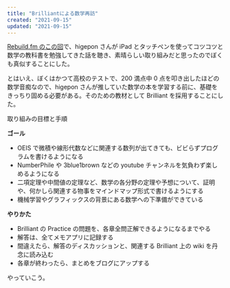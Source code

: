 ```yaml
---
title: "Brilliantによる数学再訪"
created: "2021-09-15"
updated: "2021-09-15"
---
```


[Rebuild.fm のこの回](https://rebuild.fm/315/)で、higepon さんが iPad とタッチペンを使ってコツコツと数学の教科書を勉強してきた話を聴き、素晴らしい取り組みだと思ったのでぼくも真似することにした。

とはいえ、ぼくはかつて高校のテストで、200 満点中 0 点を叩き出したほどの数学音痴なので、higepon さんが推していた数学の本を学習する前に、基礎をきっちり固める必要がある。そのための教材として Brilliant を採用することにした。

取り組みの目標と手順

**ゴール**

- OEIS で微積や線形代数などに関連する数列が出てきても、ビビらずプログラムを書けるようになる
- NumberPhile や 3blue1brown などの youtube チャンネルを気負わず楽しめるようになる
- 二項定理や中間値の定理など、数学の各分野の定理や予想について、証明や、何かしら関連する物事をマインドマップ形式で書けるようにする
- 機械学習やグラフィックスの背景にある数学への下準備ができている

**やりかた**

- Brilliant の Practice の問題を、各章全問正解できるようになるまでやる
- 解答は、全てメモアプリに記録する
- 間違えたら、解答のディスカッションと、関連する Brilliant 上の wiki を丹念に読み込む
- 各章が終わったら、まとめをブログにアップする

やっていこう。

